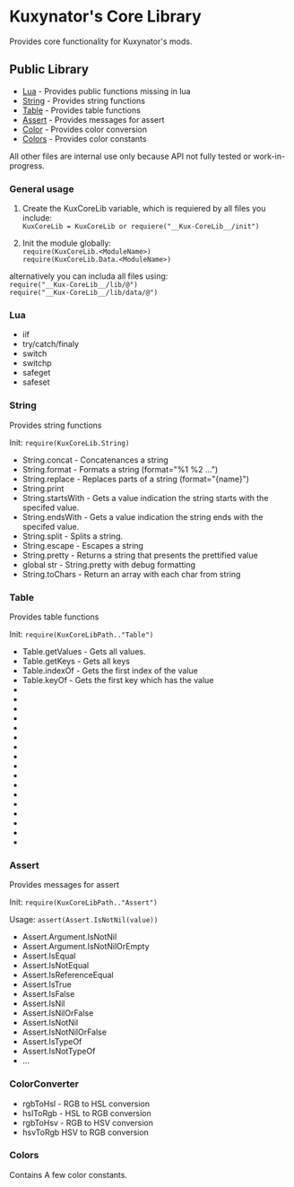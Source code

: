 # Kuxynator's Core Library

Provides core functionality for Kuxynator's mods.

## Public Library
- [Lua](#Lua) - Provides public functions missing in lua
- [String](#String) - Provides string functions
- [Table](#Table) - Provides table functions
- [Assert](#Assert) - Provides messages for assert
- [Color](#ColorConverter) - Provides color conversion
- [Colors](#Colors) - Provides color constants

All other files are internal use only because API not fully tested or work-in-progress. 

### General usage

1. Create the KuxCoreLib variable, which is requiered by all files you include:<br>
```KuxCoreLib = KuxCoreLib or requiere("__Kux-CoreLib__/init")```<br>

2. Init the module globally: <br>
```require(KuxCoreLib.<ModuleName>)```  
```require(KuxCoreLib.Data.<ModuleName>)```

alternatively you can includa all files using:<br>
```require("__Kux-CoreLib__/lib/@")```  
```require("__Kux-CoreLib__/lib/data/@")```

### Lua

- iif
- try/catch/finaly
- switch
- switchp
- safeget
- safeset

### String

Provides string functions

Init: ```require(KuxCoreLib.String)```

- String.concat - Concatenances a string
- String.format - Formats a string (format="%1 %2 ...")
- String.replace - Replaces parts of a string (format="{name}")
- String.print
- String.startsWith - Gets a value indication the string starts with the specifed value.
- String.endsWith - Gets a value indication the string ends with the specifed value.
- String.split - Splits a string.
- String.escape - Escapes a string
- String.pretty - Returns a string that presents the prettified value
- global str - String.pretty with debug formatting
- String.toChars - Return an array with each char from string

### Table

Provides table functions

Init: ```require(KuxCoreLibPath.."Table")```

- Table.getValues - Gets all values.
- Table.getKeys - Gets all keys
- Table.indexOf - Gets the first index of the value
- Table.keyOf - Gets the first key which has the value
- 
- 
- 
- 
- 
- 
- 
- 
- 
- 
- 
- 
- 
- 
- 
- 
- 


### Assert

Provides messages for assert

Init: ```require(KuxCoreLibPath.."Assert")```

Usage: ```assert(Assert.IsNotNil(value))```

- Assert.Argument.IsNotNil
- Assert.Argument.IsNotNilOrEmpty
- Assert.IsEqual
- Assert.IsNotEqual
- Assert.IsReferenceEqual
- Assert.IsTrue
- Assert.IsFalse
- Assert.IsNil
- Assert.IsNilOrFalse
- Assert.IsNotNil
- Assert.IsNotNilOrFalse
- Assert.IsTypeOf
- Assert.IsNotTypeOf
- ...

### ColorConverter
- rgbToHsl - RGB to HSL conversion
- hslToRgb - HSL to RGB conversion
- rgbToHsv - RGB to HSV conversion
- hsvToRgb  HSV to RGB conversion

### Colors

Contains A few color constants.
